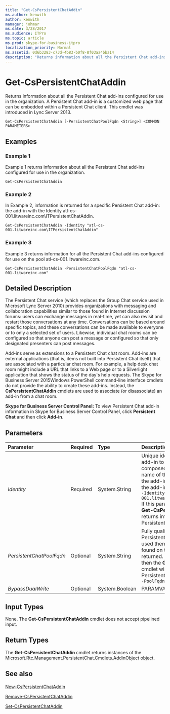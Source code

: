 ```yaml
---
title: "Get-CsPersistentChatAddin"
ms.author: kenwith
author: kenwith
manager: johmar
ms.date: 3/28/2017
ms.audience: ITPro
ms.topic: article
ms.prod: skype-for-business-itpro
localization_priority: Normal
ms.assetid: 0d6b3283-c73d-4b83-b0f8-8f03aa4bba14
description: "Returns information about all the Persistent Chat add-ins configured for use in the organization. A Persistent Chat add-in is a customized web page that can be embedded within a Persistent Chat client. This cmdlet was introduced in Lync Server 2013."
---
```


# Get-CsPersistentChatAddin
 
Returns information about all the Persistent Chat add-ins configured for use in the organization. A Persistent Chat add-in is a customized web page that can be embedded within a Persistent Chat client. This cmdlet was introduced in Lync Server 2013.
  
```
Get-CsPersistentChatAddin [-PersistentChatPoolFqdn <String>] <COMMON PARAMETERS>

```

## Examples
<a name="Examples"> </a>

### Example 1

Example 1 returns information about all the Persistent Chat add-ins configured for use in the organization.
  
```
Get-CsPersistentChatAddin
```

### Example 2

In Example 2, information is returned for a specific Persistent Chat add-in: the add-in with the Identity atl-cs-001.litwareinc.com\ITPersistentChatAddin.
  
```
Get-CsPersistentChatAddin -Identity "atl-cs-001.litwareinc.com\ITPersistentChatAddin"
```

### Example 3

Example 3 returns information for all the Persistent Chat add-ins configured for use on the pool atl-cs-001.litwareinc.com.
  
```
Get-CsPersistentChatAddin -PersistentChatPoolFqdn "atl-cs-001.litwareinc.com"
```

## Detailed Description
<a name="DetailedDescription"> </a>

The Persistent Chat service (which replaces the Group Chat service used in Microsoft Lync Server 2010) provides organizations with messaging and collaboration capabilities similar to those found in Internet discussion forums: users can exchange messages in real-time, yet can also revisit and restart those conversations at any time. Conversations can be based around specific topics, and these conversations can be made available to everyone or to only a selected set of users. Likewise, individual chat rooms can be configured so that anyone can post a message or configured so that only designated presenters can post messages.
  
Add-ins serve as extensions to a Persistent Chat chat room. Add-ins are external applications (that is, items not built into Persistent Chat itself) that are associated with a particular chat room. For example, a help desk chat room might include a URL that links to a Web page or to a Silverlight application that shows the status of the day's help requests. The Skype for Business Server 2015Windows PowerShell command-line interface cmdlets do not provide the ability to create these add-ins. Instead, the **CsPersistentChatAddin** cmdlets are used to associate (or disassociate) an add-in from a chat room.
  
 **Skype for Business Server Control Panel:** To view Persistent Chat add-in information in Skype for Business Server Control Panel, click **Persistent Chat** and then click **Add-in**.
  
## Parameters
<a name="DetailedDescription"> </a>

|**Parameter**|**Required**|**Type**|**Description**|
|:-----|:-----|:-----|:-----|
| _Identity_ <br/> |Required  <br/> |System.String  <br/> |Unique identifier for the Persistent Chat add-in to be returned. The Identity is composed of the fully qualified domain name of the Persistent Chat pool where the add-in is located, a "\" character, and the add-in name. For example:  <br/>  `-Identity "atl-gc-001.litwareincom\ITPersistentChatAddin"` <br/> If this parameter is not specified then the **Get-CsPersistentChatAddin** cmdlet returns information about all your Persistent Chat add-ins. <br/> |
| _PersistentChatPoolFqdn_ <br/> |Optional  <br/> |System.String  <br/> |Fully qualified domain name for the Persistent Chat pool. If this parameter is used then only Persistent Chat add-ins found on the specified pool will be returned. If this parameter is not used then the **Get-CsPersistentChatAddin** cmdlet will return add-ins from all your Persistent Chat pools. For example: <br/>  `-PoolFqdn "atl-cs-001.litwareinc.com"` <br/> |
| _BypassDualWrite_ <br/> |Optional  <br/> |System.Boolean  <br/> |PARAMVALUE: $true | $false  <br/> |
   
## Input Types
<a name="InputTypes"> </a>

None. The **Get-CsPersistentChatAddin** cmdlet does not accept pipelined input.
  
## Return Types
<a name="ReturnTypes"> </a>

The **Get-CsPersistentChatAddin** cmdlet returns instances of the Microsoft.Rtc.Management.PersistentChat.Cmdlets.AddinObject object.
  
## See also
<a name="ReturnTypes"> </a>

#### 

[New-CsPersistentChatAddin](new-cspersistentchataddin.md)
  
[Remove-CsPersistentChatAddin](remove-cspersistentchataddin.md)
  
[Set-CsPersistentChatAddin](set-cspersistentchataddin.md)

